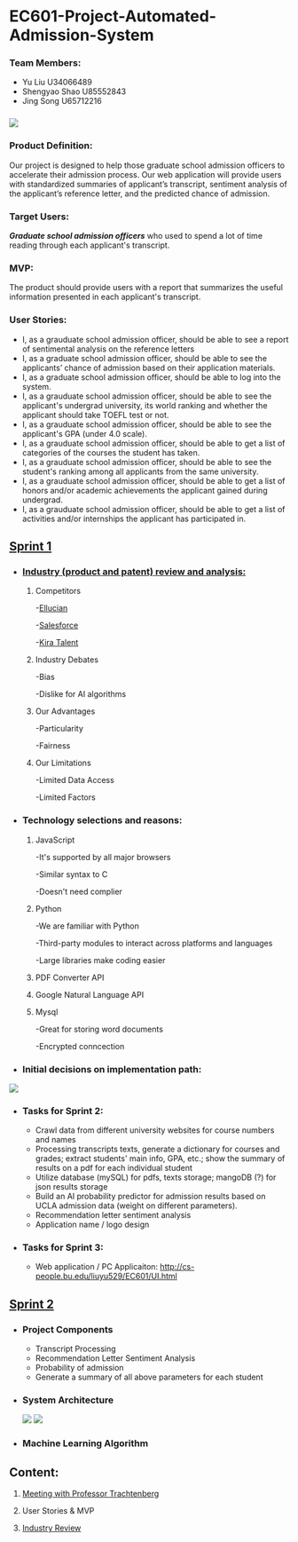 # EC601-Project-Automated-Admission-System

### Team Members:
<ul>
  <li>Yu Liu U34066489</li>
  <li>Shengyao Shao U85552843</li>
  <li>Jing Song U65712216</li>
 </ul>

### <img src = "https://github.com/daisysj/EC601-Project-AAS/blob/master/static/images/logo.png"></br>

### Product Definition: 
Our project is designed to help those graduate school admission officers to accelerate their admission process. Our web application will provide users with standardized summaries of applicant’s transcript, sentiment analysis of the applicant’s reference letter, and the predicted chance of admission.
</br>

### Target Users: 
<em><strong>Graduate school admission officers</strong></em> who used to spend a lot of time reading through each applicant's transcript.</br>

### MVP:
The product should provide users with a report that summarizes the useful information presented in each applicant's transcript.</br>

### User Stories:

<ul>
  
<li> I, as a grauduate school admission officer, should be able to see a report of sentimental analysis on the reference letters</li>
  
<li> I, as a graduate school admission officer, should be able to see the applicants’ chance of admission based on their application materials.</li>

<li> I, as a graduate school admission officer, should be able to log into the system.</li>

<li> I, as a grauduate school admission officer, should be able to see the applicant's undergrad university, its world ranking  and whether the applicant should take TOEFL test or not.</li>

<li> I, as a grauduate school admission officer, should be able to see the applicant's GPA (under 4.0 scale).</li>

<li> I, as a grauduate school admission officer, should be able to get a list of categories of the courses the student has taken.</li>

<li>I, as a grauduate school admission officer, should be able to see the student's ranking among all applicants from the same university.</li>

<li> I, as a grauduate school admission officer, should be able to get a list of honors and/or academic achievements the applicant gained during undergrad.</li>
  
<li> I, as a grauduate school admission officer, should be able to get a list of activities and/or internships the applicant has participated in.</li>
  
</ul>

## [Sprint 1](https://github.com/daisysj/EC601-Project-AAS/blob/master/presentation/Sprint%201%20Presentation.pdf) 
- ### [Industry (product and patent) review and analysis:](https://github.com/daisysj/EC601-Project-AAS/blob/master/Sprint%201_Industry%20Review.pdf)
  1. Competitors
  
     -[Ellucian](https://www.ellucian.com/solutions/ellucian-crm-recruit)
        
     -[Salesforce](https://www.salesforce.org/highered/recruiting/)
        
     -[Kira Talent](https://www.kiratalent.com/product/)
 
  2. Industry Debates
  
     -Bias
        
     -Dislike for AI algorithms
   
  3. Our Advantages
  
     -Particularity
        
     -Fairness
 
  4. Our Limitations
  
     -Limited Data Access
        
     -Limited Factors

- ### Technology selections and reasons:
  1. JavaScript
  
     -It's supported by all major browsers
        
     -Similar syntax to C
        
     -Doesn't need complier 

  2. Python
  
     -We are familiar with Python
        
     -Third-party modules to interact across platforms and languages
        
     -Large libraries make coding easier
 
  3. PDF Converter API
 
  4. Google Natural Language API
 
  5. Mysql
  
     -Great for storing word documents 
        
     -Encrypted conncection
   
- ### Initial decisions on implementation path:
<img src = "https://github.com/daisysj/EC601-Project-AAS/blob/master/Architecture.png">

- ### Tasks for Sprint 2:
    - Crawl data from different university websites for course numbers and names
    - Processing transcripts texts, generate a dictionary for courses and grades; extract students' main info, GPA, etc.; show the         summary of results on a pdf for each individual student
    - Utilize database (mySQL) for pdfs, texts storage; mangoDB (?) for json results storage
    - Build an AI probability predictor for admission results based on UCLA admission data (weight on different parameters).
    - Recommendation letter sentiment analysis
    - Application name / logo design

- ### Tasks for Sprint 3:
    - Web application / PC Applicaiton: http://cs-people.bu.edu/liuyu529/EC601/UI.html</br>

## [Sprint 2](https://github.com/daisysj/EC601-Project-AAS/blob/master/presentation/Sprint%202%20Presentation.pdf) 
- ### Project Components
    - Transcript Processing
    - Recommendation Letter Sentiment Analysis
    - Probability of admission
    - Generate a summary of all above parameters for each student 
- ### System Architecture
  <img src = "https://github.com/daisysj/EC601-Project-AAS/blob/master/presentation/sprint%202_general%20architecture.png">
  <img src = "https://github.com/daisysj/EC601-Project-AAS/blob/master/presentation/sprint%202_transcript%20processing.png">

- ### Machine Learning Algorithm</br>

## Content:

  1. [Meeting with Professor Trachtenberg](https://github.com/daisysj/EC601-Project-AAS/blob/master/2019.9.24%20Meeting%20with%20Prof.%20Trachtenberg.pdf)

  2. User Stories & MVP

  3. [Industry Review](https://github.com/daisysj/EC601-Project-AAS/blob/master/Sprint%201_Industry%20Review.pdf)

